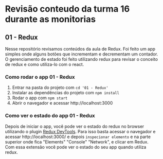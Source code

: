 # Revisão conteudo da turma 16 durante as monitorias

## 01 - Redux

Nesse repositório revisamos conteúdos da aula de Redux. Foi feito um app simples onde alguns botões que incrementam e decrementam um contador.
O gerenciamento de estado foi feito utilizando redux para revisar o conceito de redux e como utiliza-lo com o react.

### Como rodar o app 01 - Redux

1. Entrar na pasta do projeto com `cd '01 - Redux'`
2. Instalar as dependências do projeto com `npm install`
3. Rodar o app com `npm start`
4. Abrir o navegador e acessar http://localhost:3000

### Como ver o estado do app 01 - Redux

Depois de iniciar o app, você pode ver o estado do redux no browser utilizando o plugin [Redux DevTools](https://chrome.google.com/webstore/detail/redux-devtools/lmhkpmbekcpmknklioeibfkpmmfibljd?hl=pt-BR).
Para isso basta acessar o navegador e acessar http://localhost:3000/ e depois `inspecionar elemento` e na parte superior onde fica "Elements" "Console" "Network", e clicar em Redux.
Com essa extensão você pode ver o estado do seu app quando utiliza redux.